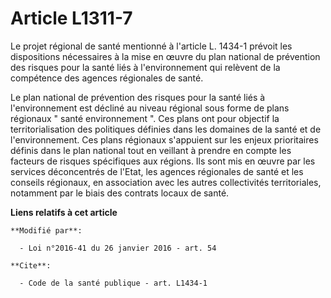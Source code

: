# Article L1311-7

Le projet régional de santé mentionné à l'article L. 1434-1 prévoit les dispositions nécessaires à la mise en œuvre du plan
national de prévention des risques pour la santé liés à l'environnement qui relèvent de la compétence des agences régionales
de santé.

Le plan national de prévention des risques pour la santé liés à l'environnement est décliné au niveau régional sous forme de
plans régionaux " santé environnement ". Ces plans ont pour objectif la territorialisation des politiques définies dans les
domaines de la santé et de l'environnement. Ces plans régionaux s'appuient sur les enjeux prioritaires définis dans le plan
national tout en veillant à prendre en compte les facteurs de risques spécifiques aux régions. Ils sont mis en œuvre par les
services déconcentrés de l'Etat, les agences régionales de santé et les conseils régionaux, en association avec les autres
collectivités territoriales, notamment par le biais des contrats locaux de santé.

**Liens relatifs à cet article**

	**Modifié par**:

	  - Loi n°2016-41 du 26 janvier 2016 - art. 54

	**Cite**:

	  - Code de la santé publique - art. L1434-1
